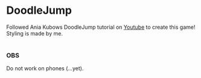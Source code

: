 # DoodleJump

Followed Ania Kubows DoodleJump tutorial on [Youtube](https://www.youtube.com/watch?v=YSEsSs3hB6A&t=1777s)
to create this game! 
<br>
Styling is made by me. 
<br>
<br>
### OBS
Do not work on phones (...yet). 
